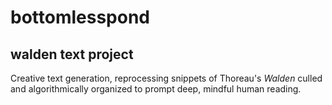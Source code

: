 # bottomlesspond

## walden text project

Creative text generation, reprocessing snippets of Thoreau's _Walden_ culled and algorithmically organized to prompt deep, mindful human reading. 

